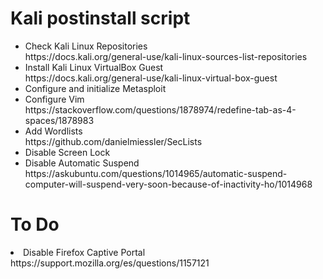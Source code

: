 # Kali postinstall script
<ul>
<li>Check Kali Linux Repositories<br>
https://docs.kali.org/general-use/kali-linux-sources-list-repositories

<li>Install Kali Linux VirtualBox Guest<br>
https://docs.kali.org/general-use/kali-linux-virtual-box-guest

<li>Configure and initialize Metasploit<br>

<li>Configure Vim<br>
https://stackoverflow.com/questions/1878974/redefine-tab-as-4-spaces/1878983

<li>Add Wordlists<br>
https://github.com/danielmiessler/SecLists

<li>Disable Screen Lock</li>
<li>Disable Automatic Suspend</li>
https://askubuntu.com/questions/1014965/automatic-suspend-computer-will-suspend-very-soon-because-of-inactivity-ho/1014968
</ul>


# To Do
<p><li>Disable Firefox Captive Portal<br>
https://support.mozilla.org/es/questions/1157121
